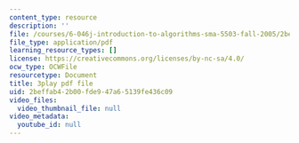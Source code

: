 ```yaml
---
content_type: resource
description: ''
file: /courses/6-046j-introduction-to-algorithms-sma-5503-fall-2005/2beffab42b00fde947a65139fe436c09_O3hI9FdxFOM.pdf
file_type: application/pdf
learning_resource_types: []
license: https://creativecommons.org/licenses/by-nc-sa/4.0/
ocw_type: OCWFile
resourcetype: Document
title: 3play pdf file
uid: 2beffab4-2b00-fde9-47a6-5139fe436c09
video_files:
  video_thumbnail_file: null
video_metadata:
  youtube_id: null
---
```

